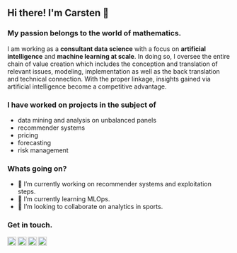 ## Hi there! I'm Carsten 👋

### My passion belongs to the world of mathematics. 

I am working as a **consultant data science** with a focus on **artificial intelligence** and **machine learning at scale**. In doing so, I oversee the entire chain of value creation which includes the conception and translation of relevant issues, modeling, implementation as well as the back translation and technical connection. With the proper linkage, insights gained via artificial intelligence become a competitive advantage.  

### I have worked on projects in the subject of
* data mining and analysis on unbalanced panels
* recommender systems
* pricing
* forecasting
* risk management

### Whats going on?
- 🔭 I’m currently working on recommender systems and exploitation steps.
- 🌱 I’m currently learning MLOps.
- 👯 I’m looking to collaborate on analytics in sports.

### Get in touch.

[email]: mailto:carsten.frommhold@datadrivers.de
[instagram]: https://www.instagram.com/carsten.frommhold/
[website]: https://www.carstenfrommhold.de
[twitter]: https://twitter.com/carstenfr91


[<img align="left" width="20px" src="https://cdn-icons-png.flaticon.com/128/1334/1334110.png" />][email]

[<img align="left" width="20px" src="https://cdn-icons-png.flaticon.com/512/66/66760.png" />][website]

[<img align="left" width="20px" src="https://cdn-icons-png.flaticon.com/512/1409/1409946.png" />][instagram]

[<img align="left" width="20px" src="https://cdn-icons-png.flaticon.com/512/733/733579.png" />][twitter]



<!--
**CarstenFrommhold/CarstenFrommhold** is a ✨ _special_ ✨ repository because its `README.md` (this file) appears on your GitHub profile.

Here are some ideas to get you started:

- 🔭 I’m currently working on ...
- 🌱 I’m currently learning ...
- 👯 I’m looking to collaborate on ...
- 🤔 I’m looking for help with ...
- 💬 Ask me about ...
- 📫 How to reach me: ...
- 😄 Pronouns: ...
- ⚡ Fun fact: ...
-->
